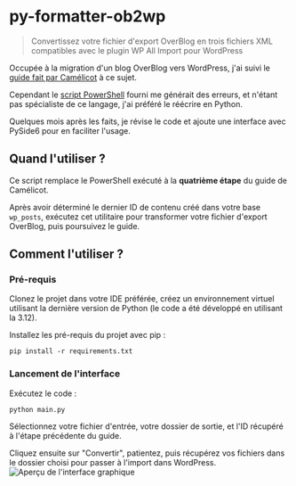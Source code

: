 # py-formatter-ob2wp

> Convertissez votre fichier d'export OverBlog en trois fichiers XML compatibles avec le plugin WP All Import pour WordPress

Occupée à la migration d'un blog OverBlog vers WordPress, j'ai suivi le [guide fait par Camélicot](https://cooklicot.fr/blog/migrer-depuis-overblog-vers-wordpress/) à ce sujet.

Cependant le [script PowerShell](https://github.com/jibap/Overblog2Wordpress) fourni me générait des erreurs, et n'étant pas spécialiste de ce langage, j'ai préféré le réécrire en Python.

Quelques mois après les faits, je révise le code et ajoute une interface avec PySide6 pour en faciliter l'usage.

## Quand l'utiliser ?

Ce script remplace le PowerShell exécuté à la **quatrième étape** du guide de Camélicot.

Après avoir déterminé le dernier ID de contenu créé dans votre base `wp_posts`, exécutez cet utilitaire pour transformer votre fichier d'export OverBlog, puis poursuivez le guide.

## Comment l'utiliser ?
### Pré-requis

Clonez le projet dans votre IDE préférée, créez un environnement virtuel utilisant la dernière version de Python (le code a été développé en utilisant la 3.12).

Installez les pré-requis du projet avec pip :

`pip install -r requirements.txt`

### Lancement de l'interface

Exécutez le code :

`python main.py`

Sélectionnez votre fichier d'entrée, votre dossier de sortie, et l'ID récupéré à l'étape précédente du guide.

Cliquez ensuite sur "Convertir", patientez, puis récupérez vos fichiers dans le dossier choisi pour passer à l'import dans WordPress.
![Aperçu de l'interface graphique](https://github.com/user-attachments/assets/045361e6-9740-4b32-b7e6-c8f379ef2e6f)
